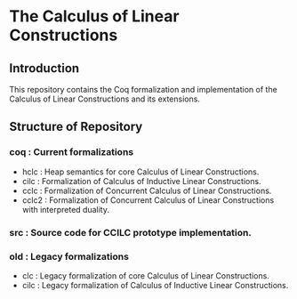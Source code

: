 # The Calculus of Linear Constructions

## Introduction

This repository contains the Coq formalization and implementation of the Calculus of Linear Constructions and its extensions.

## Structure of Repository

### coq : Current formalizations

- hclc  : Heap semantics for core Calculus of Linear Constructions.
- cilc  : Formalization of Calculus of Inductive Linear Constructions.
- cclc  : Formalization of Concurrent Calculus of Linear Constructions.
- cclc2 : Formalization of Concurrent Calculus of Linear Constructions with interpreted duality.

### src : Source code for CCILC prototype implementation.

### old : Legacy formalizations

- clc  : Legacy formalization of core Calculus of Linear Constructions.
- cilc : Legacy formalization of Calculus of Inductive Linear Constructions.

